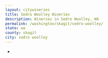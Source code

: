 ```yaml
---
layout: citywineries
title: Sedro Woolley Wineries
description: Wineries in Sedro Woolley, WA
permalink: /washington/skagit/sedro-woolley/
state: wa
county: skagit
city: sedro woolley
---
```

-

